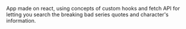 App made on react, using concepts of custom hooks and fetch API for letting you search the breaking bad series quotes and character's information.
